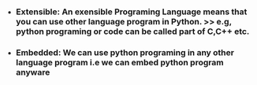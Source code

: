 - ### Extensible: An exensible Programing Language means that you can use other language program in Python.  >> e.g, python programing or code can be called part of C,C++ etc.


- ### Embedded: We can use python programing in any other language program i.e we can embed python program anyware
